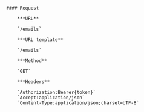     #### Request

        ***URL**

        `/emails`

        ***URL template**

        `/emails`

        ***Method**

        `GET`

        ***Headers**

        `Authorization:Bearer{token}`
        `Accept:application/json`
        `Content-Type:application/json;charset=UTF-8`
